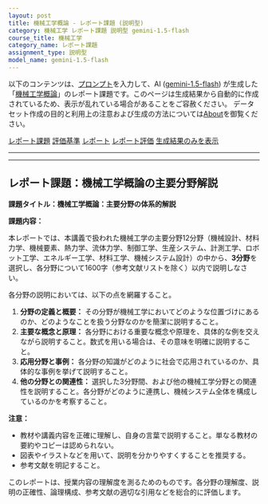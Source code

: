 ```yaml
---
layout: post
title: 機械工学概論 - レポート課題 (説明型)
category: 機械工学 レポート課題 説明型 gemini-1.5-flash
course_title: 機械工学
category_name: レポート課題
assignment_type: 説明型
model_name: gemini-1.5-flash
---
```


以下のコンテンツは、[プロンプト](http://127.0.0.1:8000/generated/機械工学/gemini-1.5-flash/prompt_レポート課題-説明型.md)を入力して、AI ([gemini-1.5-flash](contents/gemini-1.5-flash)) が生成した「[機械工学概論](/contents/機械工学/)」のレポート課題です。このページは生成結果から自動的に作成されているため、表示が乱れている場合があることをご容赦ください。
データセット作成の目的と利用上の注意および生成の方法については[About](/About)を御覧ください。

[レポート課題](../レポート課題-説明型)
[評価基準](../評価基準-説明型)
[レポート](../レポート-説明型)
[レポート評価](../レポート評価-説明型)
[生成結果のみを表示](http://127.0.0.1:8000/generated/機械工学/gemini-1.5-flash/レポート課題-説明型.md)
  

***
***
  
## レポート課題：機械工学概論の主要分野解説

**課題タイトル：機械工学概論：主要分野の体系的解説**

**課題内容：**

本レポートでは、本講義で扱われた機械工学の主要分野12分野（機械設計、材料力学、機械要素、熱力学、流体力学、制御工学、生産システム、計測工学、ロボット工学、エネルギー工学、材料工学、機械システム設計）の中から、**3分野**を選択し、各分野について1600字（参考文献リストを除く）以内で説明しなさい。

各分野の説明においては、以下の点を網羅すること。

1. **分野の定義と概要：** その分野が機械工学においてどのような位置づけにあるのか、どのようなことを扱う分野なのかを簡潔に説明すること。
2. **主要な概念と原理：** 各分野における重要な概念や原理を、具体的な例を交えながら説明すること。数式を用いる場合は、その意味を明確に説明すること。
3. **応用分野と事例：** 各分野の知識がどのように社会で応用されているのか、具体的な事例を挙げて説明すること。
4. **他の分野との関連性：** 選択した3分野間、および他の機械工学分野との関連性を説明すること。各分野がどのように連携し、機械システム全体を構成しているのかを考察すること。


**注意：**

* 教材や講義内容を正確に理解し、自身の言葉で説明すること。単なる教材の要約やコピーは認められない。
* 図表やイラストなどを用いて、説明を分かりやすくすることを推奨する。
* 参考文献を明記すること。


このレポートは、授業内容の理解度を測るためのものです。各分野の理解度、説明の正確性、論理構成、参考文献の適切な引用などを総合的に評価します。
